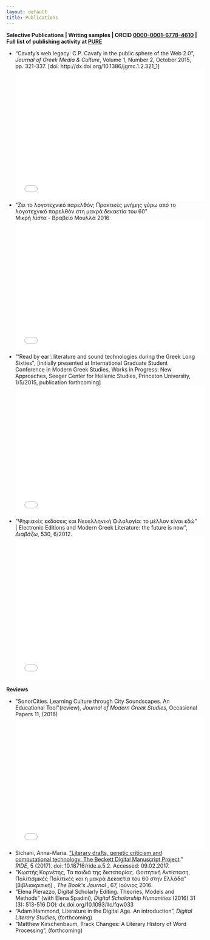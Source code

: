 ```yaml
---
layout: default
title: Publications
---
```

**Selective Publications | Writing samples | ORCID <a href="http://orcid.org/0000-0001-6778-4610?lang=en">0000-0001-6778-4610</a> | Full list of publishing activity at <a href="https://pure.knaw.nl/portal/en/persons/annamaria-sichani(339961e5-63cb-4747-8f1e-d7be5e90170a).html">PURE</a>**

<ul>
<li>
“Cavafy’s web legacy: C.P. Cavafy in the public sphere of the Web 2.0”, <em>Journal of Greek Media &amp; Culture</em>, Volume 1, Number 2, October 2015, pp. 321-337. [doi: http://dx.doi.org/10.1386/jgmc.1.2.321_1]<br/>
<embed src="../images/webcavafy.pdf" width="500" height="345" type='application/pdf'/>
</li>

<li>"Ζει το λογοτεχνικό παρελθόν; Πρακτικές μνήμης γύρω από το λογοτεχνικό παρελθόν στη μακρά δεκαετία του 60"<br/>
Μικρή λίστα - Βραβείο Μουλλά 2016 <br/>
<embed src="../images/Zei_to_logotexniko_parelthon_Sichani_CCBY.pdf" width="500" height="345" type='application/pdf'/>
</li>

<li>
"‘Read by ear’: literature and sound technologies during the Greek Long Sixties", [initially presented at International Graduate Student Conference in Modern Greek Studies, Works in Progress: New Approaches, Seeger Center for Hellenic Studies, Princeton University,
1/5/2015, publication forthcoming]<br/>
<embed src="../images/Readbyear.pdf" width="500" height="345" type='application/pdf'/>
</li>


<li>"Ψηφιακές εκδόσεις και Νεοελληνική Φιλολογία: το μέλλον είναι εδώ" | Electronic Editions and Modern Greek Literature: the future is now", <em>Διαβάζω</em>, 530, 6/2012.<br/>
<embed src="../images/DIAVAZO_DSE.pdf" width="500" height="375" type='application/pdf'/>
</li>
</ul>

**Reviews**
<ul>
<li>
"SonorCities. Learning Culture through City Soundscapes. An Educational Tool"(review), <em>Journal of Modern Greek Studies</em>, Occasional Papers 11, (2016)<br/>
<embed src="../images/Sonor Cities.pdf" width="500" height="345" type='application/pdf'/>
</li>

<li>
Sichani, Anna-Maria. <a href="http://ride.i-d-e.de/issues/issue-5/beckettarchive/">"Literary drafts, genetic criticism and computational technology. The Beckett Digital Manuscript Project</a>." <em>RIDE</em>, 5 (2017). doi: 10.18716/ride.a.5.2. Accessed: 09.02.2017.
</li>

<li>
"Κωστής Κορνέτης, Τα παιδιά της δικτατορίας. Φοιτητική Αντίσταση, Πολιτισμικές Πολιτικές και η μακρά Δεκαετία του 60 στην Ελλάδα" (βιβλιοκριτική) , <em>The Book's Journal </em>, 67, Ιούνιος 2016.<br/>
</li>

<li>“Elena Pierazzo, Digital Scholarly Editing. Theories, Models and Methods” (with Elena Spadini), <em>Digital Scholarship Humanities</em> (2016) 31 (3): 513-516  DOI: dx.doi.org/10.1093/llc/fqw033 
</li>

<li>“Adam Hammond, Literature in the Digital Age. An introduction”, <em> Digital Literary Studies</em>, (forthcoming)</li>

<li>“Matthew Kirschenbaum, Track Changes: A Literary History of Word Processing”, (forthcoming)</li>
</ul>
